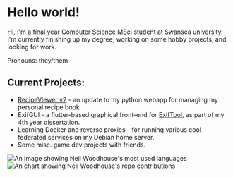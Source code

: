 # Hello world!

Hi, I'm a final year Computer Science MSci student at Swansea university. I'm currently finishing up my degree, working on some hobby projects, and looking for work.

Pronouns: they/them

## Current Projects: 
- [RecipeViewer v2](https://github.com/sharpened-ferret/RecipeViewer) - an update to my python webapp for managing my personal recipe book
- ExifGUI - a flutter-based graphical front-end for [ExifTool](https://exiftool.org/), as part of my 4th year dissertation. 
- Learning Docker and reverse proxies - for running various cool federated services on my Debian home server. 
- Some misc. game dev projects with friends.

<picture>
    <source
        srcset="https://github-readme-stats.vercel.app/api/top-langs/?username=sharpened-ferret&hide=TeX&layout=compact&theme=radical&langs_count=8"
        media="(prefers-color-scheme: dark)"
    />
    <source
        srcset="https://github-readme-stats.vercel.app/api/top-langs/?username=sharpened-ferret&hide=TeX&layout=compact&langs_count=8"
        media="(prefers-color-scheme: no-preference)"
    />
    <img src="https://github-readme-stats.vercel.app/api/top-langs/?username=sharpened-ferret&hide=TeX&layout=compact&langs_count=8" alt="An image showing Neil Woodhouse's most used languages">
</picture>

<picture>
    <source
        srcset="https://github-readme-stats.vercel.app/api?username=sharpened-ferret&count_private=true&theme=radical&show_icons=true&include_all_commits=true&hide_title=true&line_height=28"
        media="(prefers-color-scheme: dark)"
    />
    <source
        srcset="https://github-readme-stats.vercel.app/api?username=sharpened-ferret&count_private=true&show_icons=true&include_all_commits=true&hide_title=true&line_height=28"
        media="(prefers-color-scheme: no-preference)"
    />
    <img src="https://github-readme-stats.vercel.app/api?username=sharpened-ferret&count_private=true&show_icons=true&include_all_commits=true&hide_title=true&line_height=28" alt="An chart showing Neil Woodhouse's repo contributions">
</picture>